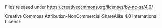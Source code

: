 Files released under https://creativecommons.org/licenses/by-nc-sa/4.0/

Creative Commons Attribution-NonCommercial-ShareAlike 4.0 International License
